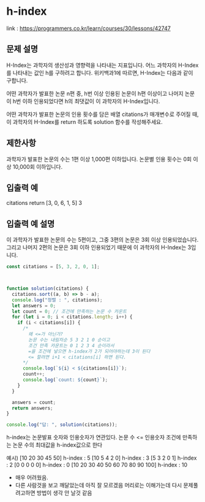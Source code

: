 
# h-index    
link : https://programmers.co.kr/learn/courses/30/lessons/42747
   
## 문제 설명
H-Index는 과학자의 생산성과 영향력을 나타내는 지표입니다. 어느 과학자의 H-Index를 나타내는 값인 h를 구하려고 합니다. 위키백과1에 따르면, H-Index는 다음과 같이 구합니다.

어떤 과학자가 발표한 논문 n편 중, h번 이상 인용된 논문이 h편 이상이고 나머지 논문이 h번 이하 인용되었다면 h의 최댓값이 이 과학자의 H-Index입니다.

어떤 과학자가 발표한 논문의 인용 횟수를 담은 배열 citations가 매개변수로 주어질 때, 이 과학자의 H-Index를 return 하도록 solution 함수를 작성해주세요.

## 제한사항
과학자가 발표한 논문의 수는 1편 이상 1,000편 이하입니다.
논문별 인용 횟수는 0회 이상 10,000회 이하입니다.

## 입출력 예
citations	return
[3, 0, 6, 1, 5]	3

## 입출력 예 설명
이 과학자가 발표한 논문의 수는 5편이고, 그중 3편의 논문은 3회 이상 인용되었습니다. 그리고 나머지 2편의 논문은 3회 이하 인용되었기 때문에 이 과학자의 H-Index는 3입니다.





```javascript
const citations = [5, 3, 2, 0, 1];



function solution(citations) {
  citations.sort((a, b) => b - a);
  console.log("정렬 : ", citations);
  let answers = 0;
  let count = 0; // 조건에 만족하는 논문 수 카운트
  for (let i = 0; i < citations.length; i++) {
    if (i < citations[i]) {
      /*
        왜 <=가 아닌가?
        논문 수는 내림차순 5 3 2 1 0 순이고
        조건 만족 카운트는 0 1 2 3 4 순이라서
        =을 조건에 넣으면 h-index가 2가 되어야하는데 3이 된다
        <= 할려면 i+1 < citations[i] 하면 된다.
      */
      console.log(`${i} < ${citations[i]}`);
      count++;
      console.log(`count: ${count}`);
    }
  }

  answers = count;
  return answers;
}

console.log("답: ", solution(citations));

```

h-index는 논문발표 숫자와 인용숫자가 연관있다.
논문 수 <= 인용숫자 조건에 만족하는
논문 수의 최대값을 h-index값으로 한다

예시)
[10 20 30 45 50] h-index : 5
[10 5 4 2 0] h-index : 3
[5 3 2 0 1] h-index : 2
[0 0 0 0 0] h-index : 0
[10 20 30 40 50 60 70 80 90 100] h-index : 10


- 매우 어려웠음.
- 다른 사람것을 보고 깨달았는데 아직 잘 모르겠음 머리로는 이해가는데 다시 문제풀려고하면 방법이 생각 안 날것 같음

